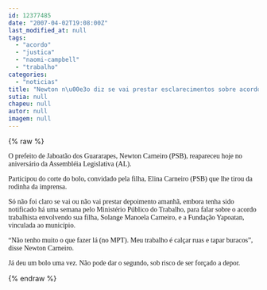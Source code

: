 ```yaml
---
id: 12377485
date: "2007-04-02T19:08:00Z"
last_modified_at: null
tags:
  - "acordo"
  - "justica"
  - "naomi-campbell"
  - "trabalho"
categories:
  - "noticias"
title: "Newton n\u00e3o diz se vai prestar esclarecimentos sobre acordo milion\u00e1rio na Justi\u00e7a do Trabalho"
sutia: null
chapeu: null
autor: null
imagem: null
---
```

{% raw %}
<p><P><FONT face=Verdana>O prefeito de Jaboatão dos Guararapes, Newton Carneiro (PSB), reapareceu hoje no aniversário da Assembléia Legislativa (AL).</FONT></P></p>
<p><P><FONT face=Verdana>Participou do corte do bolo, convidado pela filha, Elina Carneiro (PSB) que lhe tirou da rodinha da imprensa.</FONT></P></p>
<p><P><FONT face=Verdana>Só não foi claro se vai ou não vai prestar depoimento amanhã, embora tenha sido notificado há uma semana pelo Ministério Público do Trabalho, para falar sobre o acordo trabalhista envolvendo sua filha, Solange Manoela Carneiro, e a Fundação Yapoatan, vinculada ao município. </FONT></P></p>
<p><P><FONT face=Verdana>“Não tenho muito o que fazer lá (no MPT). Meu trabalho é calçar ruas e tapar buracos”, disse Newton Carneiro.</FONT></P></p>
<p><P><FONT face=Verdana>Já deu um bolo uma vez. Não pode dar o segundo, sob risco de ser forçado a depor. </FONT></P> </p>
{% endraw %}